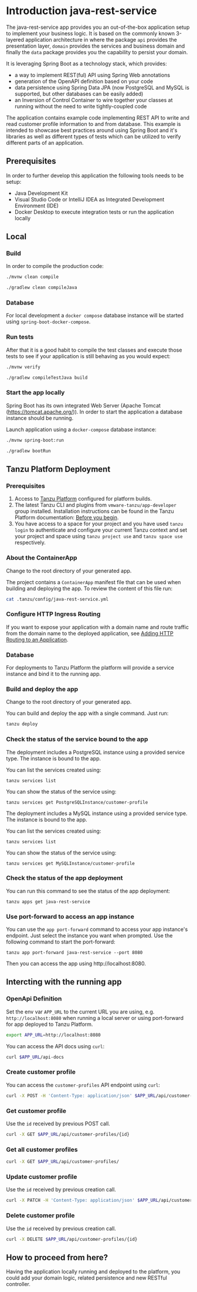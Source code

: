 # Introduction java-rest-service

The java-rest-service app provides you an out-of-the-box application setup to implement your business logic.
It is based on the commonly known 3-layered application architecture in where the package `api` provides the
presentation layer, `domain` provides the services and business domain and finally the `data` package provides
you the capability to persist your domain.

It is leveraging Spring Boot as a technology stack, which provides:
- a way to implement REST(ful) API using Spring Web annotations
- generation of the OpenAPI definition based on your code
- data persistence using Spring Data JPA (now PostgreSQL and MySQL is supported, but other databases can be easily added)
- an Inversion of Control Container to wire together your classes at running without the need to write tightly-coupled code

The application contains example code implementing REST API to write and read customer profile information to and from 
database. This example is intended to showcase best practices around using Spring Boot and it's libraries as well as
different types of tests which can be utilized to verify different parts of an application.

## Prerequisites

In order to further develop this application the following tools needs to be setup:
- Java Development Kit
- Visual Studio Code or IntelliJ IDEA as Integrated Development Environment (IDE)
- Docker Desktop to execute integration tests or run the application locally

## Local

### Build

In order to compile the production code:

<!-- #IF(#buildTool == 'maven') -->
```bash
./mvnw clean compile
```
<!-- #ELSE -->
```bash
./gradlew clean compileJava
```
<!-- #ENDIF -->

### Database

For local development a `docker compose` database instance will be started using `spring-boot-docker-compose`. 

### Run tests

After that it is a good habit to compile the test classes and execute those tests to see if your application is still behaving as you would expect:

<!-- #IF(#buildTool == 'maven') -->
```bash
./mvnw verify
```
<!-- #ELSE -->
```bash
./gradlew compileTestJava build
```
<!-- #ENDIF -->

### Start the app locally

Spring Boot has its own integrated Web Server (Apache Tomcat (https://tomcat.apache.org/)). In order 
to start the application a database instance should be running.

Launch application using a `docker-compose` database instance:

<!-- #IF(#buildTool == 'maven') -->
```bash
./mvnw spring-boot:run
```
<!-- #ELSE -->
```bash
./gradlew bootRun
```
<!-- #ENDIF -->

## Tanzu Platform Deployment

### Prerequisites

1. Access to [Tanzu Platform](https://docs.vmware.com/en/VMware-Tanzu-Platform/index.html) configured for platform builds.
1. The latest Tanzu CLI and plugins from `vmware-tanzu/app-developer` group installed. Installation instructions can be found in the Tanzu Platform documentation: [Before you begin](https://docs.vmware.com/en/VMware-Tanzu-Platform/SaaS/create-manage-apps-tanzu-platform-k8s/getting-started-deploy-app-to-space.html#before-you-begin-0).
1. You have access to a space for your project and you have used `tanzu login` to authenticate and configure your current Tanzu context and set your project and space using `tanzu project use` and `tanzu space use` respectively.

### About the ContainerApp

Change to the root directory of your generated app.

The project contains a `ContainerApp` manifest file that can be used when building and deploying the app. To review the content of this file run:

```sh
cat .tanzu/config/java-rest-service.yml
```

### Configure HTTP Ingress Routing

If you want to expose your application with a domain name and route traffic from the domain name to the deployed application, see [Adding HTTP Routing to an Application](https://docs.vmware.com/en/VMware-Tanzu-Platform/SaaS/create-manage-apps-tanzu-platform-k8s/how-to-ingress-to-app.html).

### Database

For deployments to Tanzu Platform the platform will provide a service instance and bind it to the running app. 

### Build and deploy the app

Change to the root directory of your generated app.

You can build and deploy the app with a single command.
Just run:

```sh
tanzu deploy
```

### Check the status of the service bound to the app

<!-- #IF(#databaseType == 'postgres') -->
The deployment includes a PostgreSQL instance using a provided service type.
The instance is bound to the app.

You can list the services created using:

```shell
tanzu services list
```

You can show the status of the service using:

```shell
tanzu services get PostgreSQLInstance/customer-profile
```
<!-- #ELSE -->
The deployment includes a MySQL instance using a provided service type.
The instance is bound to the app.

You can list the services created using:

```shell
tanzu services list
```

You can show the status of the service using:

```shell
tanzu services get MySQLInstance/customer-profile
```
<!-- #ENDIF -->

### Check the status of the app deployment

You can run this command to see the status of the app deployment:

```shell
tanzu apps get java-rest-service
```

### Use port-forward to access an app instance

You can use the `app port-forward` command to access your app instance's endpoint.
Just select the instance you want when prompted.
Use the following command to start the port-forward:

```shell
tanzu app port-forward java-rest-service --port 8080
```

Then you can access the app using http://localhost:8080.

## Intercting with the running app

### OpenApi Definition

Set the env var `APP_URL` to the current URL you are using, e.g. `http://localhost:8080` when running a local server or using port-forward for app deployed to Tanzu Platform.

```bash
export APP_URL=http://localhost:8080
```

You can access the API docs using `curl`:

```bash
curl $APP_URL/api-docs  
```

### Create customer profile

You can access the `customer-profiles` API endpoint using `curl`:

```bash
curl -X POST -H 'Content-Type: application/json' $APP_URL/api/customer-profiles -d '{"firstName": "Joe", "lastName": "Doe", "email": "joe.doe@test.org"}'
```

### Get customer profile

Use the `id` received by previous POST call.
```bash
curl -X GET $APP_URL/api/customer-profiles/{id}
```

### Get all customer profiles

```bash
curl -X GET $APP_URL/api/customer-profiles/
```

### Update customer profile

Use the `id` received by previous creation call.
```bash
curl -X PATCH -H 'Content-Type: application/json' $APP_URL/api/customer-profiles/{id} -d '{"firstName": "Jane", "lastName": "Little"}'
```

### Delete customer profile

Use the `id` received by previous creation call.
```bash
curl -X DELETE $APP_URL/api/customer-profiles/{id}
```

## How to proceed from here?

Having the application locally running and deployed to the platform, you could add your domain logic, related persistence and new RESTful controller.
